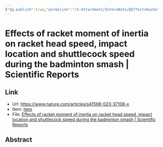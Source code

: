 ```yaml
---
{"dg-publish":true,"permalink":"/5-Attachment/ZoteroNote/@EffectsRacket/","title":"Effects of racket moment of inertia on racket head speed, impact location and shuttlecock speed during the badminton smash | Scientific Reports"}
---
```


# Effects of racket moment of inertia on racket head speed, impact location and shuttlecock speed during the badminton smash | Scientific Reports
## Link
- Url: https://www.nature.com/articles/s41598-023-37108-x
- Item: [item](zotero://select/library/items/FC82R5I8)
- File: [Effects of racket moment of inertia on racket head speed, impact location and shuttlecock speed during the badminton smash | Scientific Reports](zotero://open-pdf/library/items/S23EPBAB)
## Abstract